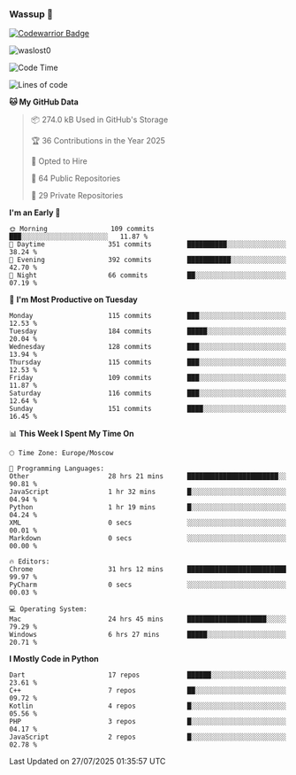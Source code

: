### Wassup 👋

[![Codewarrior Badge](https://www.codewars.com/users/waslost/badges/small)](https://www.codewars.com/users/waslost)

<p align="left"> <img src="https://komarev.com/ghpvc/?username=waslost0" alt="waslost0" /></p>

<!--START_SECTION:waka-->
![Code Time](http://img.shields.io/badge/Code%20Time-5%2C990%20hrs%2055%20mins-blue)

![Lines of code](https://img.shields.io/badge/From%20Hello%20World%20I%27ve%20Written-1.5%20million%20lines%20of%20code-blue)

**🐱 My GitHub Data** 

> 📦 274.0 kB Used in GitHub's Storage 
 > 
> 🏆 36 Contributions in the Year 2025
 > 
> 💼 Opted to Hire
 > 
> 📜 64 Public Repositories 
 > 
> 🔑 29 Private Repositories 
 > 
**I'm an Early 🐤** 

```text
🌞 Morning                109 commits         ███░░░░░░░░░░░░░░░░░░░░░░   11.87 % 
🌆 Daytime                351 commits         ██████████░░░░░░░░░░░░░░░   38.24 % 
🌃 Evening                392 commits         ███████████░░░░░░░░░░░░░░   42.70 % 
🌙 Night                  66 commits          ██░░░░░░░░░░░░░░░░░░░░░░░   07.19 % 
```
📅 **I'm Most Productive on Tuesday** 

```text
Monday                   115 commits         ███░░░░░░░░░░░░░░░░░░░░░░   12.53 % 
Tuesday                  184 commits         █████░░░░░░░░░░░░░░░░░░░░   20.04 % 
Wednesday                128 commits         ███░░░░░░░░░░░░░░░░░░░░░░   13.94 % 
Thursday                 115 commits         ███░░░░░░░░░░░░░░░░░░░░░░   12.53 % 
Friday                   109 commits         ███░░░░░░░░░░░░░░░░░░░░░░   11.87 % 
Saturday                 116 commits         ███░░░░░░░░░░░░░░░░░░░░░░   12.64 % 
Sunday                   151 commits         ████░░░░░░░░░░░░░░░░░░░░░   16.45 % 
```


📊 **This Week I Spent My Time On** 

```text
🕑︎ Time Zone: Europe/Moscow

💬 Programming Languages: 
Other                    28 hrs 21 mins      ███████████████████████░░   90.81 % 
JavaScript               1 hr 32 mins        █░░░░░░░░░░░░░░░░░░░░░░░░   04.94 % 
Python                   1 hr 19 mins        █░░░░░░░░░░░░░░░░░░░░░░░░   04.24 % 
XML                      0 secs              ░░░░░░░░░░░░░░░░░░░░░░░░░   00.01 % 
Markdown                 0 secs              ░░░░░░░░░░░░░░░░░░░░░░░░░   00.00 % 

🔥 Editors: 
Chrome                   31 hrs 12 mins      █████████████████████████   99.97 % 
PyCharm                  0 secs              ░░░░░░░░░░░░░░░░░░░░░░░░░   00.03 % 

💻 Operating System: 
Mac                      24 hrs 45 mins      ████████████████████░░░░░   79.29 % 
Windows                  6 hrs 27 mins       █████░░░░░░░░░░░░░░░░░░░░   20.71 % 
```

**I Mostly Code in Python** 

```text
Dart                     17 repos            ██████░░░░░░░░░░░░░░░░░░░   23.61 % 
C++                      7 repos             ██░░░░░░░░░░░░░░░░░░░░░░░   09.72 % 
Kotlin                   4 repos             █░░░░░░░░░░░░░░░░░░░░░░░░   05.56 % 
PHP                      3 repos             █░░░░░░░░░░░░░░░░░░░░░░░░   04.17 % 
JavaScript               2 repos             █░░░░░░░░░░░░░░░░░░░░░░░░   02.78 % 
```




 Last Updated on 27/07/2025 01:35:57 UTC
<!--END_SECTION:waka-->

